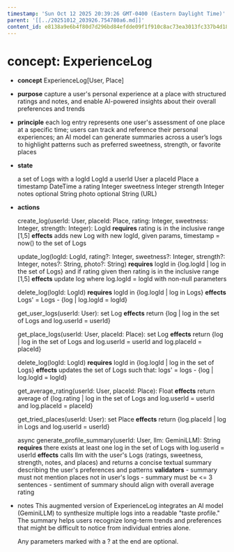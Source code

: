 ```yaml
---
timestamp: 'Sun Oct 12 2025 20:39:26 GMT-0400 (Eastern Daylight Time)'
parent: '[[../20251012_203926.754780a6.md]]'
content_id: e8138a9e6b4f80d7d296bd84efdde09f1f910c8ac73ea3013fc337b4d18b88ee
---
```


# concept: ExperienceLog

* **concept** ExperienceLog\[User, Place]

* **purpose**
  capture a user's personal experience at a place with structured ratings and notes,
  and enable AI-powered insights about their overall preferences and trends

* **principle**
  each log entry represents one user's assessment of one place at a specific time;
  users can track and reference their personal experiences;
  an AI model can generate summaries across a user’s logs to highlight patterns
  such as preferred sweetness, strength, or favorite places

* **state**

  a set of Logs with
  a logId LogId
  a userId User
  a placeId Place
  a timestamp DateTime
  a rating Integer
  sweetness Integer
  strength Integer
  notes optional String
  photo optional String (URL)

* **actions**

  create\_log(userId: User, placeId: Place, rating: Integer, sweetness: Integer, strength: Integer): LogId
  **requires** rating is in the inclusive range \[1,5]
  **effects** adds new Log with new logId, given params, timestamp = now() to the set of Logs

  update\_log(logId: LogId, rating?: Integer, sweetness?: Integer, strength?: Integer, notes?: String, photo?: String)
  **requires** logId in {log.logId | log in the set of Logs} and if rating given then rating is in the inclusive range \[1,5]
  **effects** update log where log.logId = logId with non-null parameters

  delete\_log(logId: LogId)
  **requires** logId in {log.logId | log in Logs}
  **effects** Logs' = Logs - {log | log.logId = logId}

  get\_user\_logs(userId: User): set Log
  **effects** return {log | log in the set of Logs and log.userId = userId}

  get\_place\_logs(userId: User, placeId: Place): set Log
  **effects** return {log | log in the set of Logs and log.userId = userId and log.placeId = placeId}

  delete\_log(logId: LogId)
  **requires** logId in {log.logId | log in the set of Logs}
  **effects** updates the set of Logs such that: logs' = logs - {log | log.logId = logId}

  get\_average\_rating(userId: User, placeId: Place): Float
  **effects** return average of {log.rating | log in the set of Logs and log.userId = userId and log.placeId = placeId}

  get\_tried\_places(userId: User): set Place
  **effects** return {log.placeId | log in Logs and log.userId = userId}

  async generate\_profile\_summary(userId: User, llm: GeminiLLM): String
  **requires** there exists at least one log in the set of Logs with log.userId = userId
  **effects** calls llm with the user's Logs (ratings, sweetness, strength, notes, and places)
  and returns a concise textual summary describing the user's preferences and patterns
  **validators**
  \- summary must not mention places not in user's logs
  \- summary must be <= 3 sentences
  \- sentiment of summary should align with overall average rating

* notes
  This augmented version of ExperienceLog integrates an AI model (GeminiLLM)
  to synthesize multiple logs into a readable "taste profile."
  The summary helps users recognize long-term trends and preferences
  that might be difficult to notice from individual entries alone.

  Any parameters marked with a ? at the end are optional.
